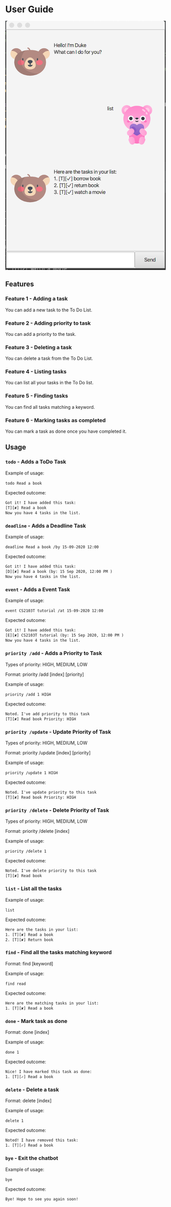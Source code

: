 # User Guide

![Image of chatbot](https://github.com/kimberlyohq/ip/blob/master/docs/Ui.png)

## Features 

### Feature 1 - Adding a task
You can add a new task to the To Do List.

### Feature 2 - Adding priority to task
You can add a priority to the task. 

### Feature 3 - Deleting a task
You can delete a task from the To Do List.

### Feature 4 - Listing tasks
You can list all your tasks in the To Do list. 

### Feature 5 - Finding tasks
You can find all tasks matching a keyword.

### Feature 6 - Marking tasks as completed
You can mark a task as done once you have completed it. 


## Usage

### `todo` - Adds a ToDo Task

Example of usage: 

`todo Read a book`

Expected outcome:

```
Got it! I have added this task: 
[T][✘] Read a book
Now you have 4 tasks in the list.
```

### `deadline` - Adds a Deadline Task

Example of usage: 

`deadline Read a book /by 15-09-2020 12:00`

Expected outcome:

```
Got it! I have added this task: 
[D][✘] Read a book (by: 15 Sep 2020, 12:00 PM )
Now you have 4 tasks in the list.
```
### `event` - Adds a Event Task

Example of usage: 

`event CS2103T tutorial /at 15-09-2020 12:00`

Expected outcome:

```
Got it! I have added this task: 
[E][✘] CS2103T tutorial (by: 15 Sep 2020, 12:00 PM )
Now you have 4 tasks in the list.
```

### `priority /add` - Adds a Priority to Task

Types of priority: HIGH, MEDIUM, LOW

Format: priority /add [index] [priority]

Example of usage: 

`priority /add 1 HIGH`

Expected outcome:

```
Noted. I've add priority to this task
[T][✘] Read book Priority: HIGH
```

### `priority /update` - Update Priority of Task

Types of priority: HIGH, MEDIUM, LOW

Format: priority /update [index] [priority]

Example of usage: 

`priority /update 1 HIGH`

Expected outcome:

```
Noted. I've update priority to this task
[T][✘] Read book Priority: HIGH
```

### `priority /delete` - Delete Priority of Task

Types of priority: HIGH, MEDIUM, LOW

Format: priority /delete [index]

Example of usage: 

`priority /delete 1`

Expected outcome:

```
Noted. I've delete priority to this task
[T][✘] Read book
```

### `list` - List all the tasks

Example of usage: 

`list`

Expected outcome:

```
Here are the tasks in your list: 
1. [T][✘] Read a book
2. [T][✘] Return book
```

### `find` - Find all the tasks matching keyword
Format: find [keyword]

Example of usage: 

`find read`

Expected outcome:

```
Here are the matching tasks in your list: 
1. [T][✘] Read a book
```

### `done` - Mark task as done 

Format: done [index]

Example of usage: 

`done 1`

Expected outcome:

```
Nice! I have marked this task as done:
1. [T][✓] Read a book
```

### `delete` - Delete a task

Format: delete [index]

Example of usage: 

`delete 1`

Expected outcome:

```
Noted! I have removed this task:
1. [T][✓] Read a book
```

### `bye` - Exit the chatbot

Example of usage: 

`bye`

Expected outcome:

```
Bye! Hope to see you again soon!
```
